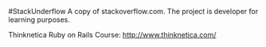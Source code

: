 #StackUnderflow
A copy of stackoverflow.com.
The project is developer for learning purposes.

Thinknetica Ruby on Rails Course: http://www.thinknetica.com/
